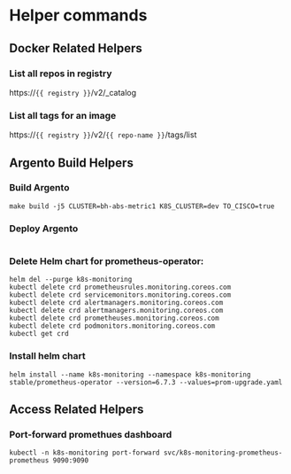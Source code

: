 # Helper commands


## Docker Related Helpers

### List all repos in registry

https://`{{ registry }}`/v2/_catalog

### List all tags for an image

https://`{{ registry }}`/v2/`{{ repo-name }}`/tags/list

## Argento Build Helpers

### Build Argento

```
make build -j5 CLUSTER=bh-abs-metric1 K8S_CLUSTER=dev TO_CISCO=true
```

### Deploy Argento

```

```

### Delete Helm chart for prometheus-operator:

```
helm del --purge k8s-monitoring
kubectl delete crd prometheusrules.monitoring.coreos.com
kubectl delete crd servicemonitors.monitoring.coreos.com
kubectl delete crd alertmanagers.monitoring.coreos.com
kubectl delete crd alertmanagers.monitoring.coreos.com
kubectl delete crd prometheuses.monitoring.coreos.com
kubectl delete crd podmonitors.monitoring.coreos.com
kubectl get crd
```

### Install helm chart

```
helm install --name k8s-monitoring --namespace k8s-monitoring stable/prometheus-operator --version=6.7.3 --values=prom-upgrade.yaml
```

## Access Related Helpers

### Port-forward promethues dashboard 

```
kubectl -n k8s-monitoring port-forward svc/k8s-monitoring-prometheus-prometheus 9090:9090
```
